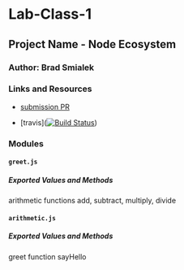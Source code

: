 # Lab-Class-1

## Project Name - Node Ecosystem

### Author: Brad Smialek

### Links and Resources
* [submission PR](https://github.com/brad-smialek-401-advanced-javascript/lab-class-1)

* [travis]([![Build Status](https://www.travis-ci.com/brad-smialek-401-advanced-javascript/lab-class-1.svg?branch=master)](https://www.travis-ci.com/brad-smialek-401-advanced-javascript/lab-class-1))



### Modules
#### `greet.js`

##### Exported Values and Methods
arithmetic functions add, subtract, multiply, divide


#### `arithmetic.js`
##### Exported Values and Methods
greet function sayHello
